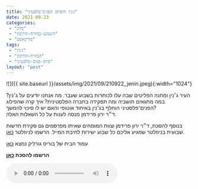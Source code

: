 ```yaml
---
title: "ג׳נין והפיוס הפנים־פלסטיני"
date: 2021-09-23
categories: 
 - "בלוג"
 - "השבוע-במזרח-התיכון"
 - "פודקאסט"
tags: 
 - "ג׳נין"
 - "המזרח-התיכון"
 - "פיוס-פנים-פלסטיני"
layout: "post"
---
```


![]({{ site.baseurl }}/assets/img/2021/09/210922_jenin.jpeg){:width="1024"}

העיר ג׳נין ומחנה הפליטים שבה עלו לכותרות בשבוע שעבר. מה אנחנו יודעים על ג׳נין? במה מתגאים תושביה ומה תפקידה בחברה הפלסטינית? איך קרה שהפילוג הפנים־פלסטיני הוחלף בג׳נין באיחוד אוטופי והאם יש לו סיכוי להמשך?  
ד״ר ירון פרידמן מנסה לענות על כל השאלות האלה.

בנוסף להסכת, ד״ר ירון פרידמן וצוות המומחים שאיתו מפרסמים גם סקירת חדשות שבועית בניוזלטר שמגיע אליכם כל שבוע ישירות לתיבת המייל. הרשמו לניוזלטר [כאן](https://haifa.us7.list-manage.com/subscribe?u=11fe1442157d219f56c36d2a9&id=e0b5399e69).

עמוד הבית של בוריס גורליק נמצא [כאן](http://he.gorelik.net/about)

**הרשמו להסכת [כאן](https://anchor.fm/hashavua)**

<audio controls src="https://d3ctxlq1ktw2nl.cloudfront.net/staging/2021-8-23/220069890-44100-2-dc8e1c5ef6a5f.m4a" class=" wp-block-audio"></audio>
